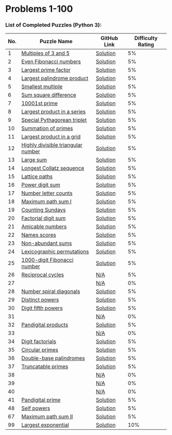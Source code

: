 # Problems 1-100

### List of Completed Puzzles (Python 3):

| No. | Puzzle Name                                                                                                     | GitHub Link | Difficulty Rating |
|-----|-----------------------------------------------------------------------------------------------------------------|-------------|-------------------|
|1    |[Multiples of 3 and 5](https://projecteuler.net/problem=1) |[Solution](https://github.com/ikostan/ProjectEuler/tree/master/Problem_1)| 5% |
|2    |[Even Fibonacci numbers](https://projecteuler.net/problem=2)|[Solution](https://github.com/ikostan/ProjectEuler/tree/master/Problem_2)| 5% |
|3    |[Largest prime factor](https://projecteuler.net/problem=3)|[Solution](https://github.com/ikostan/ProjectEuler/tree/master/Problem_3)| 5% |
|4    |[Largest palindrome product](https://projecteuler.net/problem=4)|[Solution](https://github.com/ikostan/ProjectEuler/tree/master/Problem_4)| 5% |
|5    |[Smallest multiple](https://projecteuler.net/problem=5)|[Solution](https://github.com/ikostan/ProjectEuler/tree/master/Problem_5)| 5% |
|6    |[Sum square difference](https://projecteuler.net/problem=6)|[Solution](https://github.com/ikostan/ProjectEuler/tree/master/Problem_6)| 5% |
|7    |[10001st prime](https://projecteuler.net/problem=7)|[Solution](https://github.com/ikostan/ProjectEuler/tree/master/Problem_7)| 5% |
|8    |[Largest product in a series](https://projecteuler.net/problem=8)|[Solution](https://github.com/ikostan/ProjectEuler/tree/master/Problem_8)| 5% |
|9    |[Special Pythagorean triplet](https://projecteuler.net/problem=9)|[Solution](https://github.com/ikostan/ProjectEuler/tree/master/Problem_9)| 5% |
|10   |[Summation of primes](https://projecteuler.net/problem=10)|[Solution](https://github.com/ikostan/ProjectEuler/tree/master/Problem_10)| 5% |
|11   |[Largest product in a grid](https://projecteuler.net/problem=11)|[Solution](https://github.com/ikostan/ProjectEuler/tree/master/Problem_11)| 5% |
|12   |[Highly divisible triangular number](https://projecteuler.net/problem=12)|[Solution](https://github.com/ikostan/ProjectEuler/tree/master/Problem_12)| 5% |
|13   |[Large sum](https://projecteuler.net/problem=13)|[Solution](https://github.com/ikostan/ProjectEuler/tree/master/Problem_13)| 5% |
|14   |[Longest Collatz sequence](https://projecteuler.net/problem=14)|[Solution](https://github.com/ikostan/ProjectEuler/tree/master/Problem_14)| 5% |
|15   |[Lattice paths](https://projecteuler.net/problem=15)|[Solution](https://github.com/ikostan/ProjectEuler/tree/master/Problem_15)| 5% |
|16   |[Power digit sum](https://projecteuler.net/problem=16)|[Solution](https://github.com/ikostan/ProjectEuler/tree/master/Problem_16)| 5% |
|17   |[Number letter counts](https://projecteuler.net/problem=17)|[Solution](https://github.com/ikostan/ProjectEuler/tree/master/Problem_17)| 5% |
|18   |[Maximum path sum I](https://projecteuler.net/problem=18)|[Solution](https://github.com/ikostan/ProjectEuler/tree/master/Problem_18)| 5% |
|19   |[Counting Sundays](https://projecteuler.net/problem=19)|[Solution](https://github.com/ikostan/ProjectEuler/tree/master/Problem_19)| 5% |
|20   |[Factorial digit sum](https://projecteuler.net/problem=20)|[Solution](https://github.com/ikostan/ProjectEuler/tree/master/Problem_20)| 5% |
|21   |[Amicable numbers](https://projecteuler.net/problem=21)|[Solution](https://github.com/ikostan/ProjectEuler/tree/master/Problem_21)| 5% |
|22   |[Names scores](https://projecteuler.net/problem=22)|[Solution](https://github.com/ikostan/ProjectEuler/tree/master/Problem_22)| 5% |
|23   |[Non-abundant sums](https://projecteuler.net/problem=23)|[Solution](https://github.com/ikostan/ProjectEuler/tree/master/Problem_23)| 5% |
|24   |[Lexicographic permutations](https://projecteuler.net/problem=24)|[Solution](https://github.com/ikostan/ProjectEuler/tree/master/Problem_24)| 5% |
|25   |[1000-digit Fibonacci number](https://projecteuler.net/problem=25)|[Solution](https://github.com/ikostan/ProjectEuler/tree/master/Problem_25)| 5% |
|26   |[Reciprocal cycles](https://projecteuler.net/problem=26)|[N/A]()| 5% |
|27   |[]()|[N/A]()| 0% |
|28   |[Number spiral diagonals](https://projecteuler.net/problem=28)|[Solution](https://github.com/ikostan/ProjectEuler/tree/master/Problem_28)| 5% |
|29   |[Distinct powers](https://projecteuler.net/problem=29)|[Solution](https://github.com/ikostan/ProjectEuler/tree/master/Problem_29)| 5% |
|30   |[Digit fifth powers](https://projecteuler.net/problem=30)|[Solution](https://github.com/ikostan/ProjectEuler/tree/master/Problem_30)| 5% |
|31   |[]()|[N/A]()| 0% |
|32   |[Pandigital products](https://projecteuler.net/problem=32)|[Solution](https://github.com/ikostan/ProjectEuler/tree/master/Problem_32)| 5% |
|33   |[]()|[N/A]()| 0% |
|34   |[Digit factorials](https://projecteuler.net/problem=34)|[Solution](https://github.com/ikostan/ProjectEuler/tree/master/Problem_34)| 5% |
|35   |[Circular primes](https://projecteuler.net/problem=35)|[Solution](https://github.com/ikostan/ProjectEuler/tree/master/Problem_35)| 5% |
|36   |[Double-base palindromes](https://projecteuler.net/problem=36)|[Solution](https://github.com/ikostan/ProjectEuler/tree/master/Problem_36)| 5% |
|37   |[Truncatable primes](https://projecteuler.net/problem=37)|[Solution](https://github.com/ikostan/ProjectEuler/tree/master/Problem_37)| 5% |
|38   |[]()|[N/A]()| 0% |
|39   |[]()|[N/A]()| 0% |
|40   |[]()|[N/A]()| 0% |
|41   |[Pandigital prime](https://projecteuler.net/problem=41)|[Solution](https://github.com/ikostan/ProjectEuler/tree/master/Problem_41)| 5% |
|48   |[Self powers](https://projecteuler.net/problem=48)|[Solution](https://github.com/ikostan/ProjectEuler/tree/master/Problem_48)| 5% |
|67   |[Maximum path sum II](https://projecteuler.net/problem=67)|[Solution](https://github.com/ikostan/ProjectEuler/tree/master/Problem_67)| 5% |
|99   |[Largest exponential](https://projecteuler.net/problem=99)|[Solution](https://github.com/ikostan/ProjectEuler/tree/master/Problem_99)| 10% |
